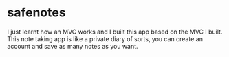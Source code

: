 # safenotes
I just learnt how an MVC works and I built this app based on the MVC I built. This note taking app is like a private diary of sorts, you can create an account and save as many notes as you want.
